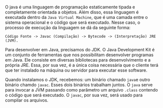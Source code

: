 O java é uma linguagem de programação estaticamente tipada e completamente orientada a objetos. Além disso, essa linguagem é executada dentro da `Java Virtual Machine`, que é uma camada entre o sistema operacional e o código que será executado. Nesse caso, o processo de execução da linguagem se dá da seguinte forma:

```
Código Fonte -> Javac (Compilação) -> Bytecode -> (Interpretação) JRE (JVM).
```

Para desenvolver em Java, precisamos do JDK. O Java Development Kit é um conjunto de ferramentas que nos possibilitam desenvolver programas em Java. Ele consiste em diversas bibliotecas para desenvolvimento e a própria JRE. Essa, por sua vez, é a única coisa necessária que o cliente terá que ter instalado na máquina ou servidor para executar esse software.

Quando instalamos o JDK, recebemos: um binário chamado `java`e outro binário chamdo `javac`. Esses dois binários trabalham juntos. O `java` serve para invocar a JVM passando como parâmetro um arquivo `.class` contendo o código que será executado. O `javac`, por sua vez, será usado para compilar os arquivos.